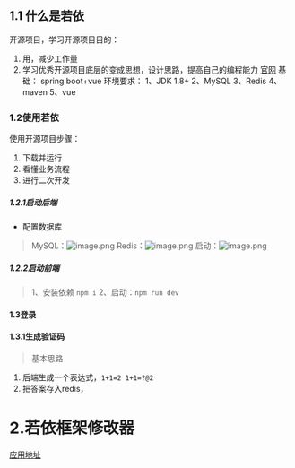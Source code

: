 ## 1.1 什么是若依
开源项目，学习开源项目目的：
1. 用，减少工作量
2. 学习优秀开源项目底层的变成思想，设计思路，提高自己的编程能力
[官网](https://www.ruoyi.vip)
基础： spring boot+vue
环境要求：
1、JDK 1.8+
2、MySQL
3、Redis
4、maven
5、vue
### 1.2使用若依
使用开源项目步骤：
1. 下载并运行
2. 看懂业务流程
3. 进行二次开发
##### 1.2.1启动后端
- 配置数据库
> MySQL：![image.png](https://gitee.com/Hao1617/pic-go-bed/raw/master/img/202410282015108.png)
>Redis：![image.png](https://gitee.com/Hao1617/pic-go-bed/raw/master/img/202410282016891.png)
>启动：![image.png](https://gitee.com/Hao1617/pic-go-bed/raw/master/img/202410282018118.png)

##### 1.2.2启动前端
>1、安装依赖 ```npm i```
>2、启动：```npm run dev```

#### 1.3登录
#### 1.3.1生成验证码
> 基本思路

1. 后端生成一个表达式，`1+1=2 1+1=?@2`
2. 把答案存入redis，


# 2.若依框架修改器
[应用地址](https://gitee.com/lpf_project/RuoYi-MT/releases/tag/V4-20230425)